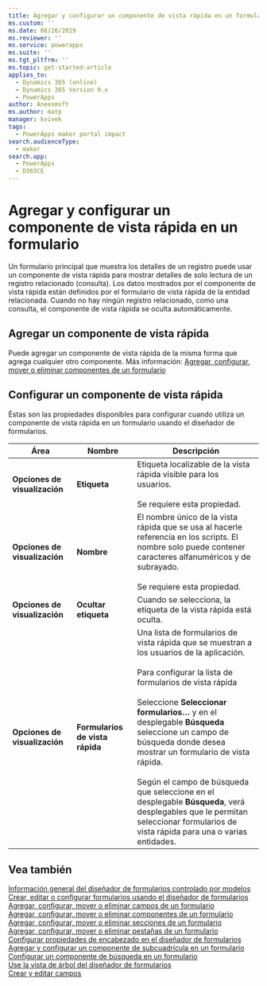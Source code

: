 ```yaml
---
title: Agregar y configurar un componente de vista rápida en un formulario | MicrosoftDocs
ms.custom: ''
ms.date: 08/26/2019
ms.reviewer: ''
ms.service: powerapps
ms.suite: ''
ms.tgt_pltfrm: ''
ms.topic: get-started-article
applies_to:
  - Dynamics 365 (online)
  - Dynamics 365 Version 9.x
  - PowerApps
author: Aneesmsft
ms.author: matp
manager: kvivek
tags:
  - PowerApps maker portal impact
search.audienceType:
  - maker
search.app:
  - PowerApps
  - D365CE
---
```


# <a name="add-and-configure-a-quick-view-component-on-a-form"></a>Agregar y configurar un componente de vista rápida en un formulario  
Un formulario principal que muestra los detalles de un registro puede usar un componente de vista rápida para mostrar detalles de solo lectura de un registro relacionado (consulta). Los datos mostrados por el componente de vista rápida están definidos por el formulario de vista rápida de la entidad relacionada. Cuando no hay ningún registro relacionado, como una consulta, el componente de vista rápida se oculta automáticamente.

## <a name="add-a-quick-view-component"></a>Agregar un componente de vista rápida
Puede agregar un componente de vista rápida de la misma forma que agrega cualquier otro componente. Más información: [Agregar, configurar, mover o eliminar componentes de un formulario](add-move-configure-or-delete-components-on-form.md)

## <a name="configure-a-quick-view-component"></a>Configurar un componente de vista rápida
Éstas son las propiedades disponibles para configurar cuando utiliza un componente de vista rápida en un formulario usando el diseñador de formularios.


<!--note from editor: "Drop-down" should be used only as an adjective. In the following table, is it a list? A menu? (It's used three times in line 44.) --> 


|Área   |Nombre  |Descripción  |
|---------|---------|---------|
|**Opciones de visualización** | **Etiqueta** | Etiqueta localizable de la vista rápida visible para los usuarios. <br /><br /> Se requiere esta propiedad. |
| **Opciones de visualización** | **Nombre** |  El nombre único de la vista rápida que se usa al hacerle referencia en los scripts. El nombre solo puede contener caracteres alfanuméricos y de subrayado. <br /> <br />Se requiere esta propiedad. |
| **Opciones de visualización**  | **Ocultar etiqueta** |  Cuando se selecciona, la etiqueta de la vista rápida está oculta. |
| **Opciones de visualización**  | **Formularios de vista rápida** |  Una lista de formularios de vista rápida que se muestran a los usuarios de la aplicación. <br /><br />Para configurar la lista de formularios de vista rápida <br /><br /> Seleccione **Seleccionar formularios…** y en el desplegable **Búsqueda** seleccione un campo de búsqueda donde desea mostrar un formulario de vista rápida. <br /><br />Según el campo de búsqueda que seleccione en el desplegable **Búsqueda**, verá desplegables que le permitan seleccionar formularios de vista rápida para una o varias entidades. |

## <a name="see-also"></a>Vea también
[Información general del diseñador de formularios controlado por modelos](form-designer-overview.md)  
[Crear, editar o configurar formularios usando el diseñador de formularios](create-and-edit-forms.md)  
[Agregar, configurar, mover o eliminar campos de un formulario](add-move-or-delete-fields-on-form.md)  
[Agregar, configurar, mover o eliminar componentes de un formulario](add-move-configure-or-delete-components-on-form.md)  
[Agregar, configurar, mover o eliminar secciones de un formulario](add-move-or-delete-sections-on-form.md)  
[Agregar, configurar, mover o eliminar pestañas de un formulario](add-move-or-delete-tabs-on-form.md)  
[Configurar propiedades de encabezado en el diseñador de formularios](form-designer-header-properties.md)  
[Agregar y configurar un componente de subcuadrícula en un formulario](form-designer-add-configure-subgrid.md)  
[Configurar un componente de búsqueda en un formulario](form-designer-add-configure-lookup.md)  
[Use la vista de árbol del diseñador de formularios](using-tree-view-on-form.md)  
[Crear y editar campos](../common-data-service/create-edit-field-portal.md)  
